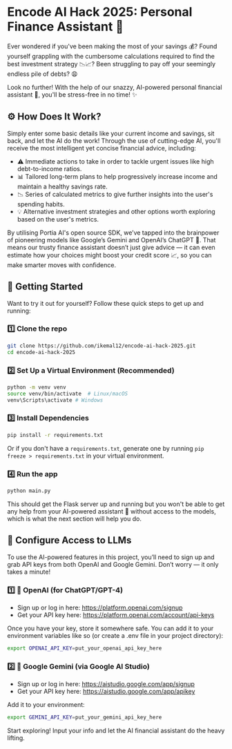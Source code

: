 # Encode AI Hack 2025: Personal Finance Assistant 💸

Ever wondered if you've been making the most of your savings 💰? Found yourself grappling with the cumbersome calculations required to find the best investment strategy 📉📈? 
Been struggling to pay off your seemingly endless pile of debts? 😩

Look no further! With the help of our snazzy, AI-powered personal financial assistant 🤖, you'll be stress-free in no time! ✨

## ⚙️ How Does It Work?

Simply enter some basic details like your current income and savings, sit back, and let the AI do the work! Through the use of cutting-edge AI, you'll receive
the most intelligent yet concise financial advice, including:

* ⚠️ Immediate actions to take in order to tackle urgent issues like high debt-to-income ratios.
* 📊 Tailored long-term plans to help progressively increase income and maintain a healthy savings rate.
* 📉 Series of calculated metrics to give further insights into the user's spending habits.
* 💡 Alternative investment strategies and other options worth exploring based on the user's metrics.

By utilising Portia AI's open source SDK, we’ve tapped into the brainpower of pioneering models like Google’s Gemini and OpenAI’s ChatGPT 🧠. 
That means our trusty finance assistant doesn’t just give advice — it can even estimate how your choices might boost your credit score 📈, so you can make smarter moves with confidence.

## 🚀 Getting Started

Want to try it out for yourself? Follow these quick steps to get up and running:

### 1️⃣ Clone the repo

```bash
git clone https://github.com/ikemal12/encode-ai-hack-2025.git
cd encode-ai-hack-2025
```

### 2️⃣ Set Up a Virtual Environment (Recommended)

```bash
python -m venv venv
source venv/bin/activate  # Linux/macOS
venv\Scripts\activate # Windows
```

### 3️⃣ Install Dependencies

```bash
pip install -r requirements.txt
```
Or if you don't have a `requirements.txt`, generate one by running `pip freeze > requirements.txt` in your virtual environment.

### 4️⃣ Run the app

```bash
python main.py
```

This should get the Flask server up and running but you won't be able to get any help from your AI-powered assistant 🤝 without access to the models, 
which is what the next section will help you do.

## 🔐 Configure Access to LLMs

To use the AI-powered features in this project, you’ll need to sign up and grab API keys from both OpenAI and Google Gemini. Don’t worry — it only takes a minute!

### 1️⃣ 🔑 OpenAI (for ChatGPT/GPT-4)
* Sign up or log in here: https://platform.openai.com/signup 
* Get your API key here: https://platform.openai.com/account/api-keys

Once you have your key, store it somewhere safe. You can add it to your environment variables like so (or create a .env file in your project directory):

```bash
export OPENAI_API_KEY=put_your_openai_api_key_here
```

### 2️⃣ 🧠 Google Gemini (via Google AI Studio)
* Sign up or log in here: https://aistudio.google.com/app/signup
* Get your API key here: https://aistudio.google.com/app/apikey

Add it to your environment:

```bash
export GEMINI_API_KEY=put_your_gemini_api_key_here
```

Start exploring!
Input your info and let the AI financial assistant do the heavy lifting.

